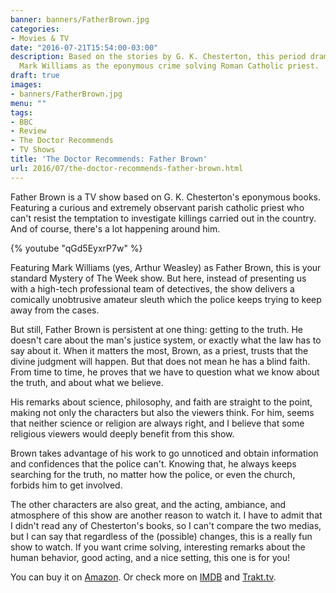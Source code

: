 ```yaml
---
banner: banners/FatherBrown.jpg
categories:
- Movies & TV
date: "2016-07-21T15:54:00-03:00"
description: Based on the stories by G. K. Chesterton, this period drama features
  Mark Williams as the eponymous crime solving Roman Catholic priest.
draft: true
images:
- banners/FatherBrown.jpg
menu: ""
tags:
- BBC
- Review
- The Doctor Recommends
- TV Shows
title: 'The Doctor Recommends: Father Brown'
url: 2016/07/the-doctor-recommends-father-brown.html
---
```


Father Brown is a TV show based on G. K. Chesterton's eponymous books. 
Featuring a curious and extremely observant parish catholic priest who can't resist the temptation to investigate 
killings carried out in the country. And of course, there's a lot happening around him.

<!--more-->

{% youtube "qGd5EyxrP7w" %}

Featuring Mark Williams (yes, Arthur Weasley) as Father Brown, this is your standard Mystery of The Week show. 
But here, instead of presenting us with a high-tech professional team of detectives, 
the show delivers a comically unobtrusive amateur sleuth which the police keeps trying to keep away from the cases. 

But still, Father Brown is persistent at one thing: getting to the truth. He doesn't care about the man's justice system, 
or exactly what the law has to say about it. When it matters the most, Brown, as a priest, trusts that the divine 
judgment will happen. But that does not mean he has a blind faith. 
From time to time, he proves that we have to question what we know about the truth, and about what we believe.

His remarks about science, philosophy, and faith are straight to the point, 
making not only the characters but also the viewers think. 
For him, seems that neither science or religion are always right, 
and I believe that some religious viewers would deeply benefit from this show.

Brown takes advantage of his work to go unnoticed and obtain information and confidences that the police can't. 
Knowing that, he always keeps searching for the truth, no matter how the police, or even the church, 
forbids him to get involved.

The other characters are also great, and the acting, ambiance, and atmosphere of this show are another reason to watch it. 
I have to admit that I didn't read any of Chesterton's books, so I can't compare the two medias, 
but I can say that regardless of the (possible) changes, this is a really fun show to watch. If you want crime solving, 
interesting remarks about the human behavior, good acting, and a nice setting, this one is for you!

You can buy it on [Amazon](https://www.amazon.com/Father-Brown-Blu-Ray-Reg-Kingdom/dp/B00ISR4OEU/?tag=doctorcorgi-20). 
Or check more on [IMDB](http://www.imdb.com/title/tt2215842/) and [Trakt.tv](https://trakt.tv/shows/father-brown).

<a data-iframely-url="//cdn.iframe.ly/j4xSsl" data-template="inline" href="https://www.amazon.com/Father-Brown-Blu-Ray-Reg-Kingdom/dp/B00ISR4OEU/159-1170745-0745902"></a><script async="" charset="utf-8" src="//cdn.iframe.ly/embed.js"></script>
